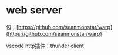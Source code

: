 # web server

包：[https://github.com/seanmonstar/warp](https://github.com/seanmonstar/warp)

vscode http插件：thunder client

